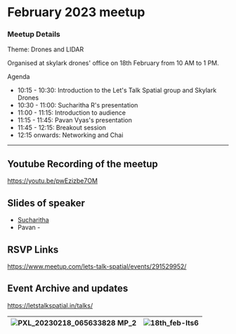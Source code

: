# February 2023 meetup

### Meetup Details

Theme: Drones and LIDAR

Organised at skylark drones' office on 18th February from 10 AM to 1 PM.

Agenda
- 10:15 - 10:30: Introduction to the Let's Talk Spatial group and Skylark Drones
- 10:30 - 11:00: Sucharitha R's presentation
- 11:00 - 11:15: Introduction to audience
- 11:15 - 11:45: Pavan Vyas's presentation
- 11:45 - 12:15: Breakout session
- 12:15 onwards: Networking and Chai

---

## Youtube Recording of the meetup

https://youtu.be/pwEzizbe7OM

## Slides of speaker
- [Sucharitha](https://github.com/letstalkspatial/2023-feb/blob/main/Efficient%20Enterprises%20with%20Drones%20-%20Sucharitha.pdf)
- Pavan - 

## RSVP Links
https://www.meetup.com/lets-talk-spatial/events/291529952/


## Event Archive and updates
https://letstalkspatial.in/talks/



| ![PXL_20230218_065633828 MP_2](https://user-images.githubusercontent.com/119618422/219874106-0eef8e61-3637-449f-949f-ead9fdb05358.jpg) | ![18th_feb-lts6](https://user-images.githubusercontent.com/119618422/219873847-d351f774-e708-4836-85a7-9cea09edb404.jpg) |
|-------------------------------------------------------------------------------------------------------------------------------------|------------------------------------------------------------------------------------------------------------------------------|

